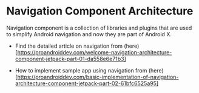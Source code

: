 # Navigation Component Architecture
Navigation component is a collection of libraries and plugins that are used to simplify Android navigation and now they are part of Android X.

* Find the detailed article on navigation from (here)[https://proandroiddev.com/welcome-navigation-architecture-component-jetpack-part-01-da558e6e71b3]

* How to implement sample app using navigation from (here)[https://proandroiddev.com/basic-implementation-of-navigation-architecture-component-jetpack-part-02-61bfc6525a95]

